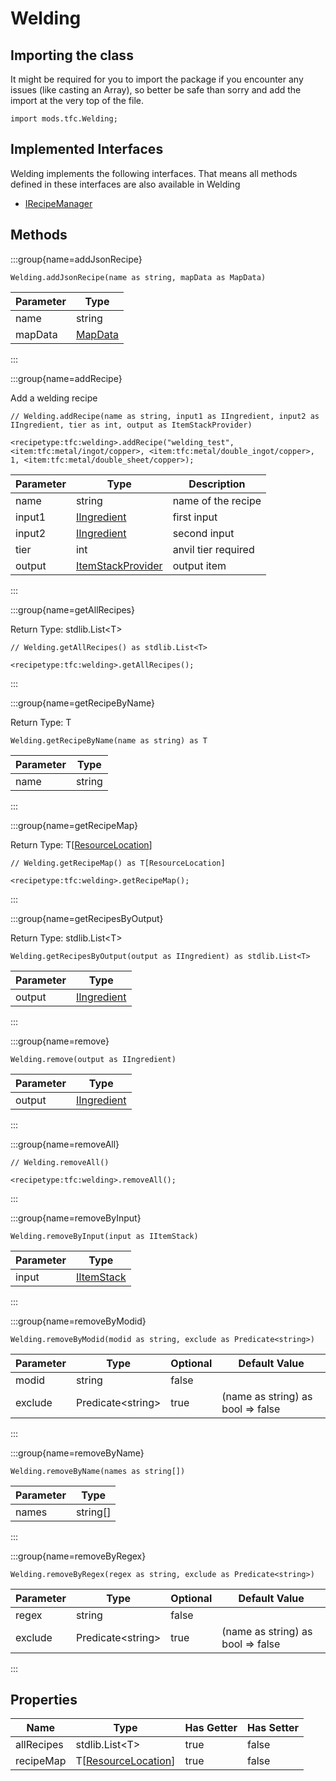 # Welding

## Importing the class

It might be required for you to import the package if you encounter any issues (like casting an Array), so better be safe than sorry and add the import at the very top of the file.
```zenscript
import mods.tfc.Welding;
```


## Implemented Interfaces
Welding implements the following interfaces. That means all methods defined in these interfaces are also available in Welding

- [IRecipeManager](/vanilla/api/recipe/manager/IRecipeManager)

## Methods

:::group{name=addJsonRecipe}

```zenscript
Welding.addJsonRecipe(name as string, mapData as MapData)
```

| Parameter |                 Type                 |
|-----------|--------------------------------------|
| name      | string                               |
| mapData   | [MapData](/vanilla/api/data/MapData) |


:::

:::group{name=addRecipe}

Add a welding recipe

```zenscript
// Welding.addRecipe(name as string, input1 as IIngredient, input2 as IIngredient, tier as int, output as ItemStackProvider)

<recipetype:tfc:welding>.addRecipe("welding_test", <item:tfc:metal/ingot/copper>, <item:tfc:metal/double_ingot/copper>, 1, <item:tfc:metal/double_sheet/copper>);
```

| Parameter |                            Type                             |     Description     |
|-----------|-------------------------------------------------------------|---------------------|
| name      | string                                                      | name of the recipe  |
| input1    | [IIngredient](/vanilla/api/ingredient/IIngredient)          | first input         |
| input2    | [IIngredient](/vanilla/api/ingredient/IIngredient)          | second input        |
| tier      | int                                                         | anvil tier required |
| output    | [ItemStackProvider](/mods/TFCTweaker/Api/ItemStackProvider) | output item         |


:::

:::group{name=getAllRecipes}

Return Type: stdlib.List&lt;T&gt;

```zenscript
// Welding.getAllRecipes() as stdlib.List<T>

<recipetype:tfc:welding>.getAllRecipes();
```

:::

:::group{name=getRecipeByName}

Return Type: T

```zenscript
Welding.getRecipeByName(name as string) as T
```

| Parameter |  Type  |
|-----------|--------|
| name      | string |


:::

:::group{name=getRecipeMap}

Return Type: T[[ResourceLocation](/vanilla/api/resource/ResourceLocation)]

```zenscript
// Welding.getRecipeMap() as T[ResourceLocation]

<recipetype:tfc:welding>.getRecipeMap();
```

:::

:::group{name=getRecipesByOutput}

Return Type: stdlib.List&lt;T&gt;

```zenscript
Welding.getRecipesByOutput(output as IIngredient) as stdlib.List<T>
```

| Parameter |                        Type                        |
|-----------|----------------------------------------------------|
| output    | [IIngredient](/vanilla/api/ingredient/IIngredient) |


:::

:::group{name=remove}

```zenscript
Welding.remove(output as IIngredient)
```

| Parameter |                        Type                        |
|-----------|----------------------------------------------------|
| output    | [IIngredient](/vanilla/api/ingredient/IIngredient) |


:::

:::group{name=removeAll}

```zenscript
// Welding.removeAll()

<recipetype:tfc:welding>.removeAll();
```

:::

:::group{name=removeByInput}

```zenscript
Welding.removeByInput(input as IItemStack)
```

| Parameter |                    Type                    |
|-----------|--------------------------------------------|
| input     | [IItemStack](/vanilla/api/item/IItemStack) |


:::

:::group{name=removeByModid}

```zenscript
Welding.removeByModid(modid as string, exclude as Predicate<string>)
```

| Parameter |          Type           | Optional |           Default Value           |
|-----------|-------------------------|----------|-----------------------------------|
| modid     | string                  | false    |                                   |
| exclude   | Predicate&lt;string&gt; | true     | (name as string) as bool => false |


:::

:::group{name=removeByName}

```zenscript
Welding.removeByName(names as string[])
```

| Parameter |   Type   |
|-----------|----------|
| names     | string[] |


:::

:::group{name=removeByRegex}

```zenscript
Welding.removeByRegex(regex as string, exclude as Predicate<string>)
```

| Parameter |          Type           | Optional |           Default Value           |
|-----------|-------------------------|----------|-----------------------------------|
| regex     | string                  | false    |                                   |
| exclude   | Predicate&lt;string&gt; | true     | (name as string) as bool => false |


:::


## Properties

|    Name    |                             Type                              | Has Getter | Has Setter |
|------------|---------------------------------------------------------------|------------|------------|
| allRecipes | stdlib.List&lt;T&gt;                                          | true       | false      |
| recipeMap  | T[[ResourceLocation](/vanilla/api/resource/ResourceLocation)] | true       | false      |

